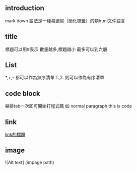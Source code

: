 ## introduction
mark down 語法是一種易讀寫（簡化標籤）的類html文件語言

## title
標題可以用#表示
數量越多,標題越小
最多可以到六層

## List
*,+,- 都可以作為無序清單
1.,2. 則可以作為有序清單

## code block
縮排tab一次即可開始打程式碼
如
normal paragraph
	this is code

## link
[link的標題](https://example.com)

## image
![Alt text] (impage path)

